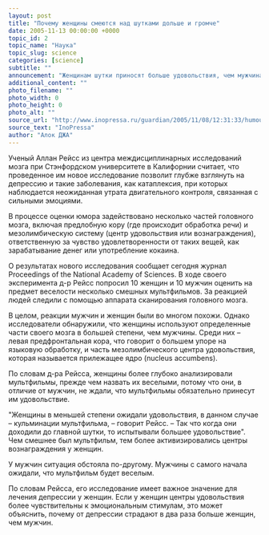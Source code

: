 ```yaml
---
layout: post
title: "Почему женщины смеются над шутками дольше и громче"
date: 2005-11-13 00:00:00 +0000
topic_id: 2
topic_name: "Наука"
topic_slug: science
categories: [science]
subtitle: ""
announcement: "Женщинам шутки приносят больше удовольствия, чем мужчинам, установили ученые. Кроме того, они активнее используют отделы головного мозга в процессе оценки юмора."
additional_content: ""
photo_filename: ""
photo_width: 0
photo_height: 0
photo_alt: ""
source_url: "http://www.inopressa.ru/guardian/2005/11/08/12:31:33/humour"
source_text: "InoPressa"
author: "Алок ДЖА"
---
```

Ученый Аллан Рейсс из центра междисциплинарных исследований мозга при Стэнфордском университете в Калифорнии считает, что проведенное им новое исследование позволит глубже взглянуть на депрессию и такие заболевания, как катаплексия, при которых наблюдается неожиданная утрата двигательного контроля, связанная с сильными эмоциями.

В процессе оценки юмора задействовано несколько частей головного мозга, включая предлобную кору (где происходит обработка речи) и мезолимбическую систему (центр удовольствия или вознаграждения), ответственную за чувство удовлетворенности от таких вещей, как зарабатывание денег или употребление кокаина.

О результатах нового исследования сообщает сегодня журнал Proceedings of the National Academy of Sciences. В ходе своего эксперимента д-р Рейсс попросил 10 женщин и 10 мужчин оценить на предмет веселости несколько смешных мультфильмов. За реакцией людей следили с помощью аппарата сканирования головного мозга.

В целом, реакции мужчин и женщин были во многом похожи. Однако исследователи обнаружили, что женщины используют определенные части своего мозга в большей степени, чем мужчины. Среди них – левая предфронтальная кора, что говорит о большем упоре на языковую обработку, и часть мезолимбического центра удовольствия, которая называется прилежащее ядро (nucleus accumbens).

По словам д-ра Рейсса, женщины более глубоко анализировали мультфильмы, прежде чем назвать их веселыми, потому что они, в отличие от мужчин, не ждали, что мультфильмы обязательно принесут им удовольствие.

"Женщины в меньшей степени ожидали удовольствия, в данном случае – кульминации мультфильма, – говорит Рейсс. – Так что когда они доходили до главной шутки, то испытывали большее удовольствие". Чем смешнее был мультфильм, тем более активизировались центры вознаграждения у женщин.

У мужчин ситуация обстояла по-другому. Мужчины с самого начала ожидали, что мультфильм будет веселым.

По словам Рейсса, его исследование имеет важное значение для лечения депрессии у женщин. Если у женщин центры удовольствия более чувствительны к эмоциональным стимулам, это может объяснить, почему от депрессии страдают в два раза больше женщин, чем мужчин.

